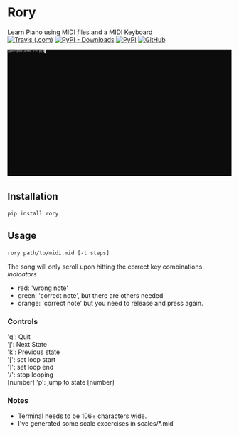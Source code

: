 # Rory
Learn Piano using MIDI files and a MIDI Keyboard<br/>
[![Travis (.com)](https://img.shields.io/travis/com/quintinfsmith/rory?style=flat-square)](https://travis-ci.com/github/quintinfsmith/rory)
[![PyPI - Downloads](https://img.shields.io/pypi/dm/rory?style=flat-square)](https://pypi.org/project/rory/)
[![PyPI](https://img.shields.io/pypi/v/rory?style=flat-square)](https://pypi.org/project/rory/)
[![GitHub](https://img.shields.io/github/license/quintinfsmith/rory?style=flat-square)](https://github.com/quintinfsmith/rory/blob/master/LICENSE)

<img src="https://raw.githubusercontent.com/quintinfsmith/rory/master/res/sample.svg" />

## Installation
```bash
pip install rory
```

## Usage
```bash
rory path/to/midi.mid [-t steps]
```

The song will only scroll upon hitting the correct key combinations.
*indicators*
- red: 'wrong note'
- green: 'correct note', but there are others needed
- orange: 'correct note' but you need to release and press again.

### Controls
'q': Quit<br/>
'j': Next State<br/>
'k': Previous state<br/>
'[': set loop start<br/>
']': set loop end<br/>
'/': stop looping<br/>
[number] 'p': jump to state [number]<br/>

### Notes
- Terminal needs to be 106+ characters wide.
- I've generated some scale excercises in scales/*.mid

